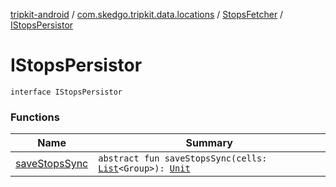 [tripkit-android](../../../index.md) / [com.skedgo.tripkit.data.locations](../../index.md) / [StopsFetcher](../index.md) / [IStopsPersistor](./index.md)

# IStopsPersistor

`interface IStopsPersistor`

### Functions

| Name | Summary |
|---|---|
| [saveStopsSync](save-stops-sync.md) | `abstract fun saveStopsSync(cells: `[`List`](https://kotlinlang.org/api/latest/jvm/stdlib/kotlin.collections/-list/index.html)`<Group>): `[`Unit`](https://kotlinlang.org/api/latest/jvm/stdlib/kotlin/-unit/index.html) |
